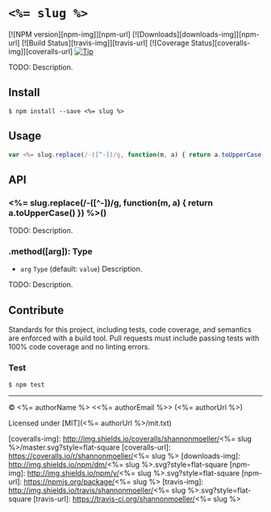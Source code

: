 # `<%= slug %>`

[![NPM version][npm-img]][npm-url] [![Downloads][downloads-img]][npm-url] [![Build Status][travis-img]][travis-url] [![Coverage Status][coveralls-img]][coveralls-url] [![Tip][amazon-img]][amazon-url]

TODO: Description.

## Install

    $ npm install --save <%= slug %>

## Usage

```js
var <%= slug.replace(/-([^-])/g, function(m, a) { return a.toUpperCase() }) %> = require('<%= slug %>');
```

## API

### <%= slug.replace(/-([^-])/g, function(m, a) { return a.toUpperCase() }) %>()

TODO: Description.

### .method([arg]): Type

- `arg` `Type` (default: `value`) Description.

TODO: Description.

## Contribute

Standards for this project, including tests, code coverage, and semantics are enforced with a build tool. Pull requests must include passing tests with 100% code coverage and no linting errors.

### Test

    $ npm test

----

© <%= authorName %> <<%= authorEmail %>> (<%= authorUrl %>)

Licensed under [MIT](<%= authorUrl %>/mit.txt)

[amazon-img]:    https://img.shields.io/badge/tip-jar-yellow.svg?style=flat-square
[amazon-url]:    https://www.amazon.com/gp/registry/wishlist/1VQM9ID04YPC5?sort=universal-price
[coveralls-img]: http://img.shields.io/coveralls/shannonmoeller/<%= slug %>/master.svg?style=flat-square
[coveralls-url]: https://coveralls.io/r/shannonmoeller/<%= slug %>
[downloads-img]: http://img.shields.io/npm/dm/<%= slug %>.svg?style=flat-square
[npm-img]:       http://img.shields.io/npm/v/<%= slug %>.svg?style=flat-square
[npm-url]:       https://npmjs.org/package/<%= slug %>
[travis-img]:    http://img.shields.io/travis/shannonmoeller/<%= slug %>.svg?style=flat-square
[travis-url]:    https://travis-ci.org/shannonmoeller/<%= slug %>
